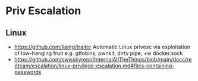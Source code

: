 # Priv Escalation

## Linux 
  - https://github.com/liamg/traitor Automatic Linux privesc via exploitation of low-hanging fruit e.g. gtfobins, pwnkit, dirty pipe, +w docker.sock
  - https://github.com/swisskyrepo/InternalAllTheThings/blob/main/docs/redteam/escalation/linux-privilege-escalation.md#files-containing-passwords
